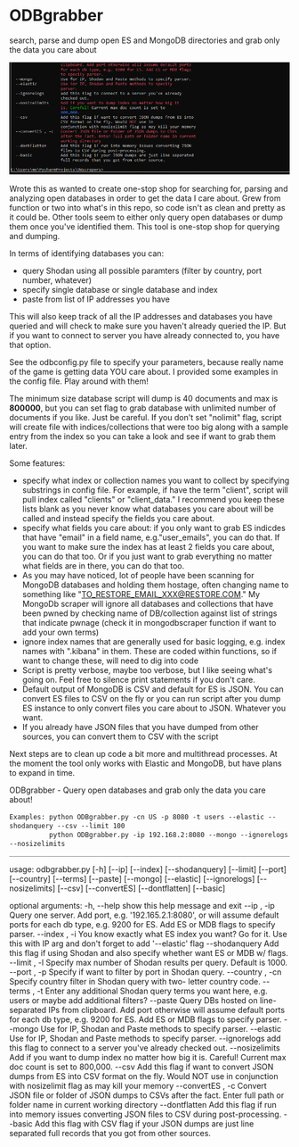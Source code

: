 # ODBgrabber
search, parse and dump open ES and MongoDB directories and grab only the data you care about

![](odbdemo2.gif)

Wrote this as wanted to create one-stop shop for searching for, parsing and analyzing open databases in order to get the data I care about. Grew from function or two into what's in this repo, so code isn't as clean and pretty as it could be.
Other tools seem to either only query open databases or dump them once you've identified them. This tool is one-stop shop for querying and dumping.

In terms of identifying databases you can:
* query Shodan using all possible paramters (filter by country, port number, whatever)
* specify single database or single database and index
* paste from list of IP addresses you have

This will also keep track of all the IP addresses and databases you have queried and will check to make sure you haven't already queried the IP. But if you want to connect to server you have already connected to, you have that option.

See the odbconfig.py file to specify your parameters, because really name of the game is getting data YOU care about. I provided some examples in the config file. Play around with them!

The minimum size database script will dump is 40 documents and max is <b>800000</b>, but you can set flag to grab database with unlimited number of documents if you like. Just be careful. If you don't set "nolimit" flag, script will create file with indices/collections that were too big along with a sample entry from the index so you can take a look and see if want to grab them later.

Some features:
* specify what index or collection names you want to collect by specifying substrings in config file. For example, if have the term "client", script will pull index called "clients" or "client_data." I recommend you keep these lists blank as you never know what databases you care about will be called and instead specify the fields you care about.
* specify what fields you care about: if you only want to grab ES indicdes that have  "email" in a field name, e.g."user_emails", you can do that. If you want to make sure the index has at least 2 fields you care about, you can do that too. Or if you just want to grab everything no matter what fields are in there, you can do that too.
* As you may have noticed, lot of people have been scanning for MongoDB databases and holding them hostage, often changing name to something like "TO_RESTORE_EMAIL_XXX@RESTORE.COM." My MongoDb scraper will ignore all databases and collections that have been pwned by checking name of DB/collection against list of strings that indicate pwnage (check it in mongodbscraper function if want to add your own terms)
* ignore index names that are generally used for basic logging, e.g. index names with ".kibana" in them. These are coded within functions, so if want to change these, will need to dig into code
* Script is pretty verbose, maybe too verbose, but I like seeing what's going on. Feel free to silence print statements if you don't care.
* Default output of MongoDB is CSV and default for ES is JSON. You can convert ES files to CSV on the fly or you can run script after you dump ES instance to only convert files you care about to JSON. Whatever you want.
* If you already have JSON files that you have dumped from other sources, you can convert them to CSV with the script

Next steps are to clean up code a bit more and multithread processes.
At the moment the tool only works with Elastic and MongoDB, but have plans to expand in time.

ODBgrabber - Query open databases and grab only the data you care about!

    Examples: python ODBgrabber.py -cn US -p 8080 -t users --elastic --shodanquery --csv --limit 100
              python ODBgrabber.py -ip 192.168.2:8080 --mongo --ignorelogs --nosizelimits
    _____________________________________________________________________________

usage: odbgrabber.py [-h] [--ip] [--index] [--shodanquery] [--limit] [--port]
                     [--country] [--terms] [--paste] [--mongo] [--elastic]
                     [--ignorelogs] [--nosizelimits] [--csv] [--convertES]
                     [--dontflatten] [--basic]

optional arguments:
  -h, --help         show this help message and exit
  --ip , -ip         Query one server. Add port, e.g.
                     '192.165.2.1:8080', or will assume default
                     ports for each db type, e.g. 9200 for ES. Add ES or MDB
                     flags to specify parser.
  --index , -i       You know exactly what ES index you want? Go for it. Use
                     this with IP arg and don't forget to add '--elastic' flag
  --shodanquery      Add this flag if using Shodan and also specify whether
                     want ES or MDB w/ flags.
  --limit , -l       Specify max number of Shodan results per query.
                     Default is 1000.
  --port , -p        Specify if want to filter by port in Shodan query.
  --country , -cn    Specify country filter in Shodan query with two-
                     letter country code.
  --terms , -t       Enter any additional Shodan query terms you want here,
                     e.g. users or maybe add additional filters?
  --paste            Query DBs hosted on line-separated IPs from
                     clipboard. Add port otherwise will assume default ports
                     for each db type, e.g. 9200 for ES. Add ES or MDB flags
                     to specify parser.
  --mongo            Use for IP, Shodan and Paste methods to specify parser.
  --elastic          Use for IP, Shodan and Paste methods to specify
                     parser.
  --ignorelogs       add this flag to connect to a server you've already
                     checked out.
  --nosizelimits     Add if you want to dump index no matter how big it
                     is. Careful! Current max doc count is set to
                     800,000.
  --csv              Add this flag if want to convert JSON dumps from ES into
                     CSV format on the fly. Would NOT use in
                     conjunction with nosizelimit flag as may kill your memory
  --convertES , -c   Convert JSON file or folder of JSON dumps to CSVs
                     after the fact. Enter full path or folder name in current
                     working directory
  --dontflatten      Add this flag if run into memory issues converting JSON
                     files to CSV during post-processing.
  --basic            Add this flag with CSV flag if your JSON dumps are just
                     line separated full records that you got from other
                     sources.

 
